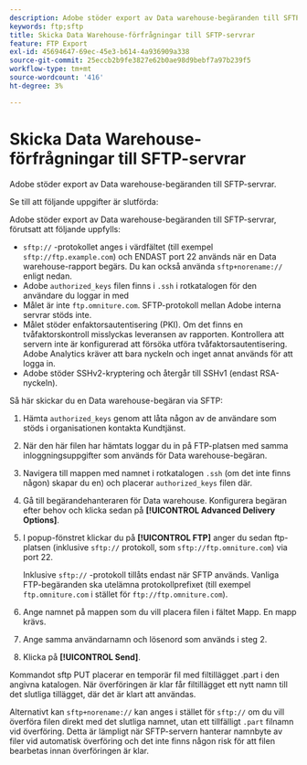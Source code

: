```yaml
---
description: Adobe stöder export av Data warehouse-begäranden till SFTP-servrar.
keywords: ftp;sftp
title: Skicka Data Warehouse-förfrågningar till SFTP-servrar
feature: FTP Export
exl-id: 45694647-69ec-45e3-b614-4a936909a338
source-git-commit: 25eccb2b9fe3827e62b0ae98d9bebf7a97b239f5
workflow-type: tm+mt
source-wordcount: '416'
ht-degree: 3%

---
```


# Skicka Data Warehouse-förfrågningar till SFTP-servrar

Adobe stöder export av Data warehouse-begäranden till SFTP-servrar.

Se till att följande uppgifter är slutförda:

Adobe stöder export av Data warehouse-begäranden till SFTP-servrar, förutsatt att följande uppfylls:

* `sftp://` -protokollet anges i värdfältet (till exempel `sftp://ftp.example.com`) och ENDAST port 22 används när en Data warehouse-rapport begärs. Du kan också använda `sftp+norename://` enligt nedan.
* Adobe `authorized_keys` filen finns i `.ssh` i rotkatalogen för den användare du loggar in med
* Målet är inte `ftp.omniture.com`. SFTP-protokoll mellan Adobe interna servrar stöds inte.
* Målet stöder enfaktorsautentisering (PKI). Om det finns en tvåfaktorskontroll misslyckas leveransen av rapporten. Kontrollera att servern inte är konfigurerad att försöka utföra tvåfaktorsautentisering. Adobe Analytics kräver att bara nyckeln och inget annat används för att logga in.
* Adobe stöder SSHv2-kryptering och återgår till SSHv1 (endast RSA-nyckeln).

Så här skickar du en Data warehouse-begäran via SFTP:

1. Hämta `authorized_keys` genom att låta någon av de användare som stöds i organisationen kontakta Kundtjänst.
1. När den här filen har hämtats loggar du in på FTP-platsen med samma inloggningsuppgifter som används för Data warehouse-begäran.
1. Navigera till mappen med namnet i rotkatalogen `.ssh` (om det inte finns någon) skapar du en) och placerar `authorized_keys` filen där.

1. Gå till begärandehanteraren för Data warehouse. Konfigurera begäran efter behov och klicka sedan på **[!UICONTROL Advanced Delivery Options]**.

1. I popup-fönstret klickar du på **[!UICONTROL FTP]** anger du sedan ftp-platsen (inklusive `sftp://` protokoll, som `sftp://ftp.omniture.com`) via port 22.

   Inklusive `sftp://` -protokoll tillåts endast när SFTP används. Vanliga FTP-begäranden ska utelämna protokollprefixet (till exempel `ftp.omniture.com` i stället för `ftp://ftp.omniture.com`).

1. Ange namnet på mappen som du vill placera filen i fältet Mapp. En mapp krävs.
1. Ange samma användarnamn och lösenord som används i steg 2.
1. Klicka på **[!UICONTROL Send]**.

Kommandot sftp PUT placerar en temporär fil med filtillägget .part i den angivna katalogen. När överföringen är klar får filtillägget ett nytt namn till det slutliga tillägget, där det är klart att användas.

Alternativt kan `sftp+norename://` kan anges i stället för `sftp://` om du vill överföra filen direkt med det slutliga namnet, utan ett tillfälligt `.part` filnamn vid överföring. Detta är lämpligt när SFTP-servern hanterar namnbyte av filer vid automatisk överföring och det inte finns någon risk för att filen bearbetas innan överföringen är klar.
